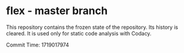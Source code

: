 # flex - master branch

This repository contains the frozen state of the repository.
Its history is cleared. It is used only for static code
analysis with Codacy.

Commit Time: 1719017974